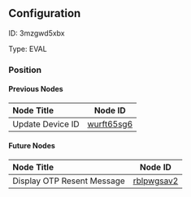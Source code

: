 # 
## Configuration
ID:  3mzgwd5xbx

Type: EVAL 








### Position

#### Previous Nodes
| Node Title | Node ID |
| :------------- | ------------ |
| Update Device ID | [wurft65sg6](./wurft65sg6.md) | 
 
 #### Future Nodes
| Node Title | Node ID |
| :------------- | ------------ |
| Display OTP Resent Message |[rblpwgsav2](./rblpwgsav2.md) | 